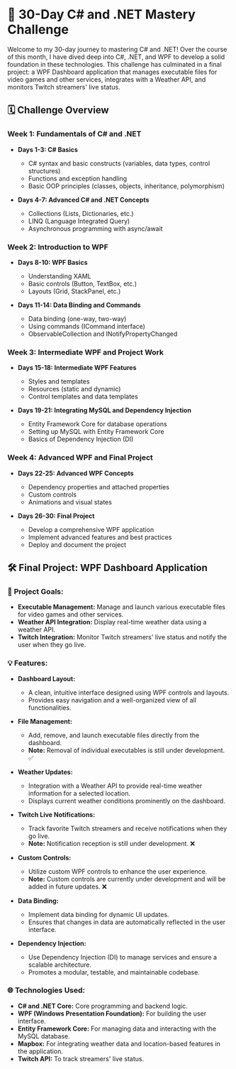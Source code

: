 # 🚀 30-Day C# and .NET Mastery Challenge

Welcome to my 30-day journey to mastering C# and .NET! Over the course of this month, I have dived deep into C#, .NET, and WPF to develop a solid foundation in these technologies. This challenge has culminated in a final project: a WPF Dashboard application that manages executable files for video games and other services, integrates with a Weather API, and monitors Twitch streamers' live status.

## 🗓️ Challenge Overview

### **Week 1: Fundamentals of C# and .NET**
- **Days 1-3: C# Basics**
  - C# syntax and basic constructs (variables, data types, control structures)
  - Functions and exception handling
  - Basic OOP principles (classes, objects, inheritance, polymorphism)

- **Days 4-7: Advanced C# and .NET Concepts**
  - Collections (Lists, Dictionaries, etc.)
  - LINQ (Language Integrated Query)
  - Asynchronous programming with async/await

### **Week 2: Introduction to WPF**
- **Days 8-10: WPF Basics**
  - Understanding XAML
  - Basic controls (Button, TextBox, etc.)
  - Layouts (Grid, StackPanel, etc.)

- **Days 11-14: Data Binding and Commands**
  - Data binding (one-way, two-way)
  - Using commands (ICommand interface)
  - ObservableCollection and INotifyPropertyChanged

### **Week 3: Intermediate WPF and Project Work**
- **Days 15-18: Intermediate WPF Features**
  - Styles and templates
  - Resources (static and dynamic)
  - Control templates and data templates

- **Days 19-21: Integrating MySQL and Dependency Injection**
  - Entity Framework Core for database operations
  - Setting up MySQL with Entity Framework Core
  - Basics of Dependency Injection (DI)

### **Week 4: Advanced WPF and Final Project**
- **Days 22-25: Advanced WPF Concepts**
  - Dependency properties and attached properties
  - Custom controls
  - Animations and visual states

- **Days 26-30: Final Project**
  - Develop a comprehensive WPF application
  - Implement advanced features and best practices
  - Deploy and document the project

## 🛠️ Final Project: WPF Dashboard Application

### 🎯 **Project Goals:**
- **Executable Management:** Manage and launch various executable files for video games and other services.
- **Weather API Integration:** Display real-time weather data using a weather API.
- **Twitch Integration:** Monitor Twitch streamers' live status and notify the user when they go live.

### 💡 **Features:**

- **Dashboard Layout:** 
  - A clean, intuitive interface designed using WPF controls and layouts. 
  - Provides easy navigation and a well-organized view of all functionalities.

- **File Management:**
  - Add, remove, and launch executable files directly from the dashboard. 
  - **Note:** Removal of individual executables is still under development. ✅ 

- **Weather Updates:**
  - Integration with a Weather API to provide real-time weather information for a selected location. 
  - Displays current weather conditions prominently on the dashboard.

- **Twitch Live Notifications:**
  - Track favorite Twitch streamers and receive notifications when they go live. 
  - **Note:** Notification reception is still under development. ❌

- **Custom Controls:**
  - Utilize custom WPF controls to enhance the user experience. 
  - **Note:** Custom controls are currently under development and will be added in future updates. ❌

- **Data Binding:**
  - Implement data binding for dynamic UI updates. 
  - Ensures that changes in data are automatically reflected in the user interface.

- **Dependency Injection:**
  - Use Dependency Injection (DI) to manage services and ensure a scalable architecture. 
  - Promotes a modular, testable, and maintainable codebase.

### 🌐 **Technologies Used:**
- **C# and .NET Core:** Core programming and backend logic.
- **WPF (Windows Presentation Foundation):** For building the user interface.
- **Entity Framework Core:** For managing data and interacting with the MySQL database.
- **Mapbox:** For integrating weather data and location-based features in the application.
- **Twitch API:** To track streamers' live status.







  
